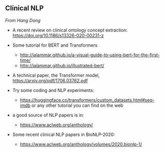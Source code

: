 ## Clinical NLP
*From Hang Dong*

- A recent review on clinical ontology concept extraction: https://doi.org/10.1186/s13326-020-00231-z
- Some tutorial for BERT and Transformers
   - http://jalammar.github.io/a-visual-guide-to-using-bert-for-the-first-time/
   - http://jalammar.github.io/illustrated-bert/

- A technical paper, the Transformer model, https://arxiv.org/pdf/1706.03762.pdf
 
- Try some coding and NLP experiments:
   - https://huggingface.co/transformers/custom_datasets.html#seq-imdb or any other tutorial you can find on the web
 
- a good source of NLP papers is in:
   - https://www.aclweb.org/anthology/
 
- Some recent clinical NLP papers in BioNLP-2020:
   - https://www.aclweb.org/anthology/volumes/2020.bionlp-1/

